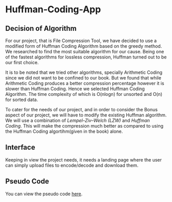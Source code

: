 # Huffman-Coding-App

## Decision of Algorithm

For our project, that is File Compression Tool, we have decided to use a modified form of Huffman Coding Algorithm based on the greedy method. We researched to find the most suitable algorithm for our cause. Being one of the fastest algorithms for lossless compression, Huffman turned out to be our first choice. 

It is to be noted that we tried other algorithms, specially Arithmetic Coding since we did not want to be confined to our book. But we found that while Arithmetic Coding produces a better compression percentage however it is slower than Huffman Coding. Hence we selected Huffman Coding Algorithm. The time complexity of which is O(nlogn) for unsorted and O(n) for sorted data.

To cater for the needs of our project, and in order to consider the Bonus aspect of our project, we will have to modify the existing Huffman algorithm. We will use a combination of *Lempel–Ziv–Welch (LZW)* and *Huffman Coding*. This will make the compression much better as compared to using the Huffman Coding algortihm(given in the book) alone. 

## Interface

Keeping in view the project needs, it needs a landing page where the user can simply upload files to encode/decode and download them.

## Pseudo Code

You can view the pseudo code [here](/algo/pseudo.md).
